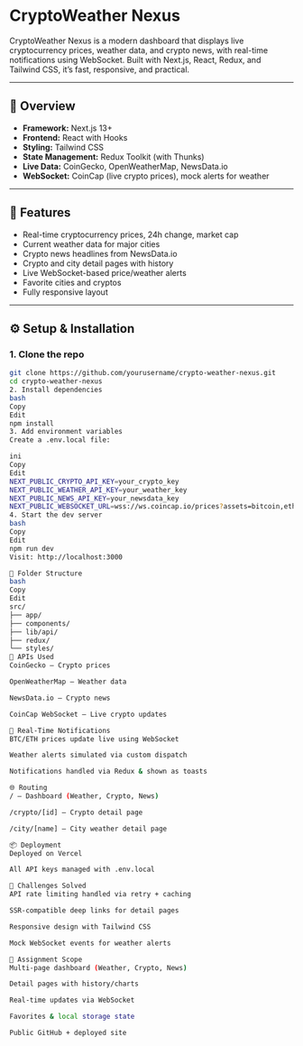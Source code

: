 # CryptoWeather Nexus

CryptoWeather Nexus is a modern dashboard that displays live cryptocurrency prices, weather data, and crypto news, with real-time notifications using WebSocket. Built with Next.js, React, Redux, and Tailwind CSS, it’s fast, responsive, and practical.

---

## 📌 Overview

- **Framework:** Next.js 13+
- **Frontend:** React with Hooks
- **Styling:** Tailwind CSS
- **State Management:** Redux Toolkit (with Thunks)
- **Live Data:** CoinGecko, OpenWeatherMap, NewsData.io
- **WebSocket:** CoinCap (live crypto prices), mock alerts for weather

---

## 🚀 Features

- Real-time cryptocurrency prices, 24h change, market cap
- Current weather data for major cities
- Crypto news headlines from NewsData.io
- Crypto and city detail pages with history
- Live WebSocket-based price/weather alerts
- Favorite cities and cryptos
- Fully responsive layout

---

## ⚙️ Setup & Installation

### 1. Clone the repo
```bash
git clone https://github.com/yourusername/crypto-weather-nexus.git
cd crypto-weather-nexus
2. Install dependencies
bash
Copy
Edit
npm install
3. Add environment variables
Create a .env.local file:

ini
Copy
Edit
NEXT_PUBLIC_CRYPTO_API_KEY=your_crypto_key
NEXT_PUBLIC_WEATHER_API_KEY=your_weather_key
NEXT_PUBLIC_NEWS_API_KEY=your_newsdata_key
NEXT_PUBLIC_WEBSOCKET_URL=wss://ws.coincap.io/prices?assets=bitcoin,ethereum
4. Start the dev server
bash
Copy
Edit
npm run dev
Visit: http://localhost:3000

📁 Folder Structure
bash
Copy
Edit
src/
├── app/
├── components/
├── lib/api/
├── redux/
└── styles/
🔌 APIs Used
CoinGecko – Crypto prices

OpenWeatherMap – Weather data

NewsData.io – Crypto news

CoinCap WebSocket – Live crypto updates

🔔 Real-Time Notifications
BTC/ETH prices update live using WebSocket

Weather alerts simulated via custom dispatch

Notifications handled via Redux & shown as toasts

🌐 Routing
/ – Dashboard (Weather, Crypto, News)

/crypto/[id] – Crypto detail page

/city/[name] – City weather detail page

📦 Deployment
Deployed on Vercel

All API keys managed with .env.local

🧠 Challenges Solved
API rate limiting handled via retry + caching

SSR-compatible deep links for detail pages

Responsive design with Tailwind CSS

Mock WebSocket events for weather alerts

📄 Assignment Scope
Multi-page dashboard (Weather, Crypto, News)

Detail pages with history/charts

Real-time updates via WebSocket

Favorites & local storage state

Public GitHub + deployed site

